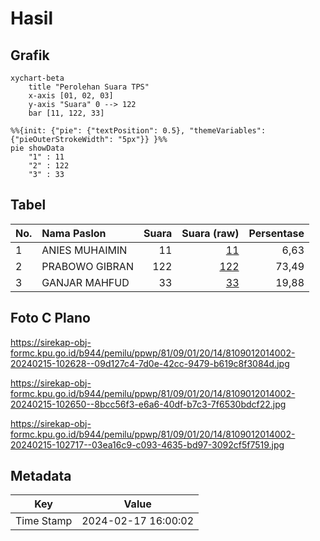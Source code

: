 # Hasil

## Grafik

```mermaid
xychart-beta
    title "Perolehan Suara TPS"
    x-axis [01, 02, 03]
    y-axis "Suara" 0 --> 122
    bar [11, 122, 33]
```

```mermaid
%%{init: {"pie": {"textPosition": 0.5}, "themeVariables": {"pieOuterStrokeWidth": "5px"}} }%%
pie showData
    "1" : 11
    "2" : 122
    "3" : 33
```

## Tabel

| No. | Nama Paslon    | Suara | Suara (raw) | Persentase |
|:--- |:-------------- | -----:| -----------:| ----------:|
| 1   | ANIES MUHAIMIN | 11    | [11][p-1]   | 6,63       |
| 2   | PRABOWO GIBRAN | 122   | [122][p-2]  | 73,49      |
| 3   | GANJAR MAHFUD  | 33    | [33][p-3]   | 19,88      |


[p-1]: https://github.com/gigit-pemilu/pemilu-2024-81-maluku/blob/main/pilpres/hitung-suara/sub/81-maluku/sub/09-buru-selatan/sub/01-namrole/sub/2014-waenono/sub/002-tps/sub/paslon-1.txt
[p-2]: https://github.com/gigit-pemilu/pemilu-2024-81-maluku/blob/main/pilpres/hitung-suara/sub/81-maluku/sub/09-buru-selatan/sub/01-namrole/sub/2014-waenono/sub/002-tps/sub/paslon-2.txt
[p-3]: https://github.com/gigit-pemilu/pemilu-2024-81-maluku/blob/main/pilpres/hitung-suara/sub/81-maluku/sub/09-buru-selatan/sub/01-namrole/sub/2014-waenono/sub/002-tps/sub/paslon-3.txt

## Foto C Plano

https://sirekap-obj-formc.kpu.go.id/b944/pemilu/ppwp/81/09/01/20/14/8109012014002-20240215-102628--09d127c4-7d0e-42cc-9479-b619c8f3084d.jpg

https://sirekap-obj-formc.kpu.go.id/b944/pemilu/ppwp/81/09/01/20/14/8109012014002-20240215-102650--8bcc56f3-e6a6-40df-b7c3-7f6530bdcf22.jpg

https://sirekap-obj-formc.kpu.go.id/b944/pemilu/ppwp/81/09/01/20/14/8109012014002-20240215-102717--03ea16c9-c093-4635-bd97-3092cf5f7519.jpg


## Metadata

| Key        | Value               |
| ---------- | ------------------- |
| Time Stamp | 2024-02-17 16:00:02 |




